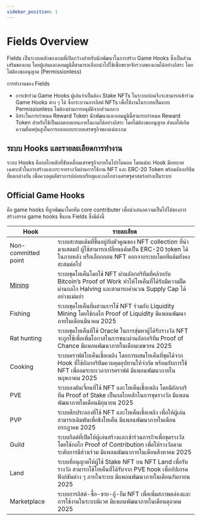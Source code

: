 ```yaml
---
sidebar_position: 1
---
```


# Fields Overview

Fields เป็นระบบหลักของเกมที่เปิดกว้างสำหรับนักพัฒนาในการสร้าง Game Hooks ซึ่งเป็นส่วนเสริมของเกม โดยผู้เล่นและคอมมูนิตี้สามารถเลือกนำไปใช้เพื่อขยายจักรวาลของเกมได้อย่างอิสระ โดยไม่ต้องขออนุญาต (Permissionless)

การทำงานของ Fields
- การเข้าร่วม Game Hooks
ผู้เล่นจำเป็นต้อง Stake NFTs ในระบบก่อนจึงจะสามารถเข้าร่วม Game Hooks ต่าง ๆ ได้ ซึ่งกระบวนการลิสต์ NFTs เพื่อใช้งานในระบบเป็นแบบ Permissionless ไม่ต้องผ่านการอนุมัติจากส่วนกลาง
- อิสระในการกำหนด Reward Token
นักพัฒนาและคอมมูนิตี้สามารถกำหนด Reward Token สำหรับใช้เป็นผลตอบแทนภายในเกมได้อย่างอิสระ โดยไม่ต้องขออนุญาต ส่งผลให้เกิดความยืดหยุ่นสูงในการออกแบบระบบเศรษฐกิจของแต่ละเกม

## ระบบ Hooks และรายละเอียดการทำงาน

ระบบ Hooks คือกลไกหลักที่ขับเคลื่อนเศรษฐกิจภายในโปรโตคอล โดยแต่ละ Hook มีบทบาทเฉพาะตัวในการสร้างและกระจายรางวัลผ่านการใช้งาน NFT และ ERC-20 Token พร้อมอัลกอริธึมที่แตกต่างกัน เพื่อควบคุมอัตราการปล่อยเหรียญและกลไกทางเศรษฐศาสตร์อย่างเป็นระบบ

## Official Game Hooks

คือ game hooks ที่ถูกพัฒนาโดยทีม core contributer เพื่อนำเสนอความเป็นไปได้ของการสร้างสรรค์ game hooks ขึ้นบน Fields ซึ่งมีดังนี้

| Hook | รายละเอียด |
| ------------- | ------------- |
| Non-committed point | ระบบสะสมแต้มที่ขึ้นอยู่กับตัวคูณของ NFT collection ที่นำมาแสตมป์ ผู้ใช้สามารถเปลี่ยนแต้มเป็น ERC-20 token ได้ในภายหลัง หรือเลือกถอน NFT ออกจากระบบโดยที่แต้มยังคงสะสมต่อไป |
| [Mining](./Official%20game%20hooks/mining) | ระบบขุดโทเค็นโดยใช้ NFT ผ่านอัลกอริทึมที่คล้ายกับ Bitcoin’s Proof of Work ทำให้โทเค็นที่ได้รับมีความฝืดผ่านกลไก Halving และสามารถคำนวณ Supply Cap ได้อย่างแม่นยำ |
| Fishing | ระบบขุดโทเค็นที่ผสานการใช้ NFT ร่วมกับ Liquidity Mining โดยใช้กลไก Proof of Liquidity มีแพลนพัฒนาภายในเดือนมีนาคม 2025 |
| Rat hunting | ระบบขุดโทเค็นที่ใช้ Oracle ในการสุ่มหาผู้ได้รับรางวัล NFT จะถูกใช้เพื่อเพิ่มโอกาสในการชนะผ่านอัลกอริทึม Proof of Chance มีแพลนพัฒนาภายในเดือนเมษายน 2025 |
| Cooking | ระบบคราฟต์โทเค็นเชื้อเพลิง โดยการผสมโทเค็นที่ขุดได้จาก Hook ที่ใช้อัลกอริทึมควบคุมอุปทานให้จำกัด พร้อมกับการใช้ NFT เพื่อลดระยะเวลาการคราฟต์ มีแพลนพัฒนาภายในพฤษภาคม 2025 |
| PVE | ระบบลงดันเจี้ยนที่ใช้ NFT และโทเค็นเชื้อเพลิง โดยมีอัลกอริทึม Proof of Stake เป็นกลไกหลักในการขุดรางวัล มีแพลนพัฒนาภายในเดือนมิถุนายน 2025 |
| PVP | ระบบศึกประลองที่ใช้ NFT และโทเค็นเชื้อเพลิง เพื่อให้ผู้เล่นสามารถเดิมพันเพื่อชิงโทเค็น มีแพลนพัฒนาภายในเดือนกรกฎาคม 2025 |
| Guild | ระบบกิลด์ที่เปิดให้ผู้เล่นสร้างและเข้าร่วมภารกิจเพื่อขุดรางวัล โดยใช้กลไก Proof of Contribution เพื่อให้รางวัลตามระดับการมีส่วนร่วม มีแพลนพัฒนาภายในเดือนสิงหาคม 2025 |
| Land | ระบบที่อนุญาตให้ผู้ใช้ Stake NFT บน NFT Land เพื่อรับรางวัล สามารถใช้โทเค็นที่ได้รับจาก PVE hook เพื่ออัปเกรดฟังก์ชันต่าง ๆ ภายในระบบ มีแพลนพัฒนาภายในเดือนกันยายน 2025 |
| Marketplace | ระบบการลิสต์-ซื้อ-ขาย-กู้-ยืม NFT เพื่อเพิ่มสภาพคล่องและการใช้งานในระบบนิเวศ มีแพลนพัฒนาภายในเดือนตุลาคม 2025 |
